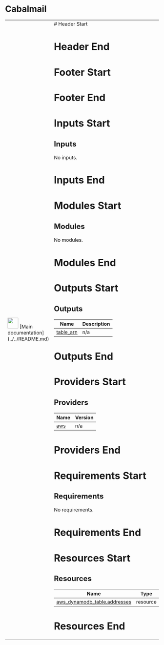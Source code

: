 <!-- BEGIN_TF_DOCS -->
# Cabalmail
<table><tr><td><img src="../../docs/logo.png" width="35" />
[Main documentation](../../README.md)
</td><td>
# Header Start

# Header End
# Footer Start

# Footer End
# Inputs Start
## Inputs

No inputs.
# Inputs End
# Modules Start
## Modules

No modules.
# Modules End
# Outputs Start
## Outputs

| Name | Description |
|------|-------------|
| <a name="output_table_arn"></a> [table\_arn](#output\_table\_arn) | n/a |
# Outputs End
# Providers Start
## Providers

| Name | Version |
|------|---------|
| <a name="provider_aws"></a> [aws](#provider\_aws) | n/a |
# Providers End
# Requirements Start
## Requirements

No requirements.
# Requirements End
# Resources Start
## Resources

| Name | Type |
|------|------|
| [aws_dynamodb_table.addresses](https://registry.terraform.io/providers/hashicorp/aws/latest/docs/resources/dynamodb_table) | resource |
# Resources End
</td></tr></table>
<!-- END_TF_DOCS -->